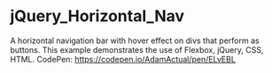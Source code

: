 # jQuery_Horizontal_Nav
A horizontal navigation bar with hover effect on divs that perform as buttons. This example demonstrates the use of Flexbox, jQuery, CSS, HTML. CodePen: https://codepen.io/AdamActual/pen/ELvEBL
